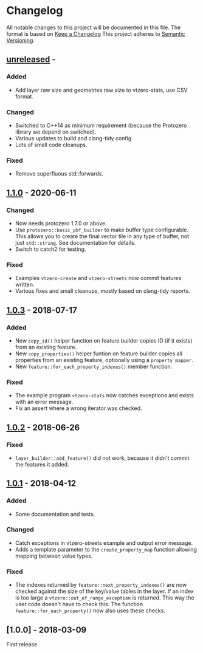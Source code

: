 
# Changelog

All notable changes to this project will be documented in this file.
The format is based on [Keep a Changelog](https://keepachangelog.com/)
This project adheres to [Semantic Versioning](https://semver.org/).

## [unreleased] -

### Added

* Add layer raw size and geometries raw size to vtzero-stats, use CSV format.

### Changed

* Switched to C++14 as minimum requirement (because the Protozero library
  we depend on switched).
* Various updates to build and clang-tidy config
* Lots of small code cleanups.

### Fixed

* Remove superfluous std::forwards.


## [1.1.0] - 2020-06-11

### Changed

* Now needs protozero 1.7.0 or above.
* Use `protozero::basic_pbf_builder` to make buffer type configurable. This
  allows you to create the final vector tile in any type of buffer, not just
  `std::string`. See documentation for details.
* Switch to catch2 for testing.

### Fixed

* Examples `vtzero-create` and `vtzero-streets` now commit features written.
* Various fixes and small cleanups, mostly based on clang-tidy reports.


## [1.0.3] - 2018-07-17

### Added

* New `copy_id()` helper function on feature builder copies ID (if it exists)
  from an existing feature.
* New `copy_properties()` helper funtion on feature builder copies all
  properties from an existing feature, optionally using a `property_mapper`.
* New `feature::for_each_property_indexes()` member function.

### Fixed

* The example program `vtzero-stats` now catches exceptions and exists with
  an error message.
* Fix an assert where a wrong iterator was checked.


## [1.0.2] - 2018-06-26

### Fixed

* `layer_builder::add_feature()` did not work, because it didn't commit
  the features it added.


## [1.0.1] - 2018-04-12

### Added

* Some documentation and tests.

### Changed

* Catch exceptions in vtzero-streets example and output error message.
* Adds a template parameter to the `create_property_map` function allowing
  mapping between value types.

### Fixed

* The indexes returned by `feature::next_property_indexes()` are now
  checked against the size of the key/value tables in the layer. If
  an index is too large a `vtzero::out_of_range_exception` is returned.
  This way the user code doesn't have to check this. The function
  `feature::for_each_property()` now also uses these checks.


## [1.0.0] - 2018-03-09

First release


[unreleased]: https://github.com/osmcode/libosmium/compare/v1.1.0...HEAD
[1.1.0]: https://github.com/osmcode/libosmium/compare/v1.0.3...v1.1.0
[1.0.3]: https://github.com/osmcode/libosmium/compare/v1.0.2...v1.0.3
[1.0.2]: https://github.com/osmcode/libosmium/compare/v1.0.1...v1.0.2
[1.0.1]: https://github.com/osmcode/libosmium/compare/v1.0.0...v1.0.1

